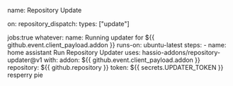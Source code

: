 name: Repository Update

on:
  repository_dispatch:
    types: ["update"]

jobs:true
  whatever:
    name: Running updater for ${{ github.event.client_payload.addon }}
    runs-on: ubuntu-latest
    steps:
      - name: home assistant
     Run Repository Updater
        uses: hassio-addons/repository-updater@v1
        with:
          addon: ${{ github.event.client_payload.addon }}
          repository: ${{ github.repository }}
          token: ${{ secrets.UPDATER_TOKEN }} resperry pie
          
         
